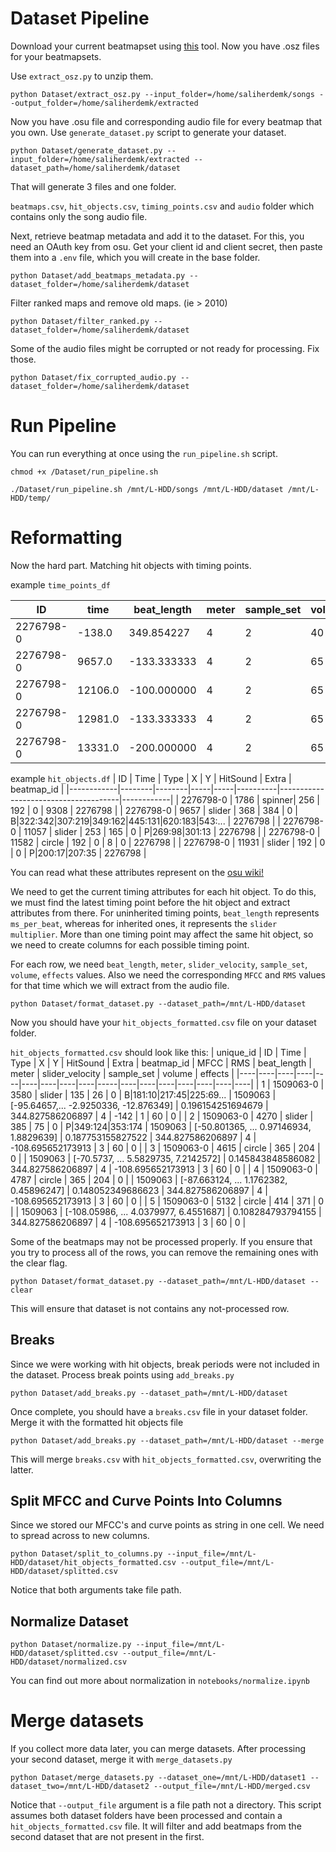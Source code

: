# Dataset Pipeline

Download your current beatmapset using [this](https://github.com/saliherdemk/osu-lazer-backup) tool. Now you have .osz files for your beatmapsets.

Use `extract_osz.py` to unzip them.


```
python Dataset/extract_osz.py --input_folder=/home/saliherdemk/songs --output_folder=/home/saliherdemk/extracted
```

Now you have .osu file and corresponding audio file for every beatmap that you own. Use `generate_dataset.py` script to generate your dataset.


```
python Dataset/generate_dataset.py --input_folder=/home/saliherdemk/extracted --dataset_path=/home/saliherdemk/dataset
```

That will generate 3 files and one folder.

`beatmaps.csv`, `hit_objects.csv`, `timing_points.csv` and `audio` folder which contains only the song audio file.

Next, retrieve beatmap metadata and add it to the dataset. For this, you need an OAuth key from osu. Get your client id and client secret, then paste them into a `.env` file, which you will create in the base folder.

 
```
python Dataset/add_beatmaps_metadata.py --dataset_folder=/home/saliherdemk/dataset
```

Filter ranked maps and remove old maps. (ie > 2010) 
```
python Dataset/filter_ranked.py --dataset_folder=/home/saliherdemk/dataset
```

Some of the audio files might be corrupted or not ready for processing. Fix those.

```
python Dataset/fix_corrupted_audio.py --dataset_folder=/home/saliherdemk/dataset
```

# Run Pipeline
You can run everything at once using the `run_pipeline.sh` script.

```
chmod +x /Dataset/run_pipeline.sh
```

```
./Dataset/run_pipeline.sh /mnt/L-HDD/songs /mnt/L-HDD/dataset /mnt/L-HDD/temp/
```


# Reformatting

Now the hard part. Matching hit objects with timing points. 

example `time_points_df`

| ID         | time   | beat_length | meter        | sample_set | volume | uninherited | effects | beatmap_id |
|------------|--------|-------------|--------------|------------|--------|-------------|---------|------------|
| 2276798-0  | -138.0 | 349.854227  | 4            | 2          | 40     | 1.0         | 0.0     | 2276798    |
| 2276798-0  | 9657.0 | -133.333333 | 4            | 2          | 65     | 0.0         | 0.0     | 2276798    |
| 2276798-0  | 12106.0| -100.000000 | 4            | 2          | 65     | 0.0         | 0.0     | 2276798    |
| 2276798-0  | 12981.0| -133.333333 | 4            | 2          | 65     | 0.0         | 0.0     | 2276798    |
| 2276798-0  | 13331.0| -200.000000 | 4            | 2          | 65     | 0.0         | 0.0     | 2276798    |

example `hit_objects.df`
| ID         | Time   | Type   | X   | Y   | HitSound | Extra                                | beatmap_id |
|------------|--------|--------|-----|-----|----------|--------------------------------------|------------|
| 2276798-0  | 1786   | spinner| 256 | 192 | 0        | 9308                                 | 2276798    |
| 2276798-0  | 9657   | slider | 368 | 384 | 0        | B\|322:342\|307:219\|349:162\|445:131\|620:183\|543:... | 2276798    |
| 2276798-0  | 11057  | slider | 253 | 165 | 0        | P\|269:98\|301:13                       | 2276798    |
| 2276798-0  | 11582  | circle | 192 | 0   | 8        | 0                                    | 2276798    |
| 2276798-0  | 11931  | slider | 192 | 0   | 0        | P\|200:17\|207:35                       | 2276798    |


You can read what these attributes represent on the [osu wiki!](https://osu.ppy.sh/wiki/en/Client/File_formats/osu_%28file_format%29)

We need to get the current timing attributes for each hit object. To do this, we must find the latest timing point before the hit object and extract attributes from there. For uninherited timing points, `beat_length` represents `ms_per_beat`, whereas for inherited ones, it represents the `slider multiplier`. More than one timing point may affect the same hit object, so we need to create columns for each possible timing point.

For each row, we need `beat_length`, `meter`, `slider_velocity`, `sample_set`, `volume`, `effects`
values. Also we need the corresponding `MFCC` and `RMS` values for that time which we will extract from the audio file.

```
python Dataset/format_dataset.py --dataset_path=/mnt/L-HDD/dataset
```

Now you should have your `hit_objects_formatted.csv` file on your dataset folder.

`hit_objects_formatted.csv` should look like this:
| unique_id  | ID | Time | Type   | X | Y | HitSound | Extra | beatmap_id | MFCC | RMS | beat_length | meter | slider_velocity | sample_set | volume | effects |
|----|----|----|----|----|----|----|----|----|-----|----|----|----|----|----|----|----|
| 1          | 1509063-0 | 3580 | slider | 135 | 26  | 0        | B\|181:10\|217:45\|225:69... | 1509063    | [-95.64657,... -2.9250336, -12.876349] | 0.196154251694679   | 344.827586206897     | 4     | -142                 | 1          | 60     | 0       |
| 2          | 1509063-0 | 4270 | slider | 385 | 75  | 0        | P\|349:124\|353:174 | 1509063    | [-50.801365, ... 0.97146934, 1.8829639] | 0.187753155827522   | 344.827586206897     | 4     | -108.695652173913    | 3          | 60     | 0       |
| 3          | 1509063-0 | 4615 | circle | 365 | 204 | 0        |   | 1509063    | [-70.5737, ... 5.5829735, 7.2142572] | 0.145843848586082   | 344.827586206897     | 4     | -108.695652173913    | 3          | 60     | 0       |
| 4          | 1509063-0 | 4787 | circle | 365 | 204 | 0        |   | 1509063    | [-87.663124, ... 1.1762382, 0.45896247] | 0.148052349686623   | 344.827586206897     | 4     | -108.695652173913    | 3          | 60     | 0       |
| 5          | 1509063-0 | 5132 | circle | 414 | 371 | 0        |   | 1509063    | [-108.05986, ... 4.0379977, 6.4551687] | 0.108284793794155   | 344.827586206897     | 4     | -108.695652173913    | 3          | 60     | 0       |


Some of the beatmaps may not be processed properly. If you ensure that you try to process all of the rows, you can remove the remaining ones with the clear flag.


```
python Dataset/format_dataset.py --dataset_path=/mnt/L-HDD/dataset --clear
```
This will ensure that dataset is not contains any not-processed row.


## Breaks

Since we were working with hit objects, break periods were not included in the dataset. Process break points using `add_breaks.py`

```
python Dataset/add_breaks.py --dataset_path=/mnt/L-HDD/dataset
```

Once complete, you should have a `breaks.csv` file in your dataset folder. Merge it with the formatted hit objects file

```
python Dataset/add_breaks.py --dataset_path=/mnt/L-HDD/dataset --merge
```

This will merge `breaks.csv` with `hit_objects_formatted.csv`, overwriting the latter.

## Split MFCC and Curve Points Into Columns
Since we stored our MFCC's and curve points as string in one cell. We need to spread across to new columns.

```
python Dataset/split_to_columns.py --input_file=/mnt/L-HDD/dataset/hit_objects_formatted.csv --output_file=/mnt/L-HDD/dataset/splitted.csv
```

Notice that both arguments take file path.

## Normalize Dataset

```
python Dataset/normalize.py --input_file=/mnt/L-HDD/dataset/splitted.csv --output_file=/mnt/L-HDD/dataset/normalized.csv
```

You can find out more about normalization in `notebooks/normalize.ipynb` 

# Merge datasets

If you collect more data later, you can merge datasets. After processing your second dataset, merge it with `merge_datasets.py`

```
python Dataset/merge_datasets.py --dataset_one=/mnt/L-HDD/dataset1 --dataset_two=/mnt/L-HDD/dataset2 --output_file=/mnt/L-HDD/merged.csv
```

Notice that `--output_file` argument is a file path not a directory. This script assumes both dataset folders have been processed and contain a `hit_objects_formatted.csv` file. It will filter and add beatmaps from the second dataset that are not present in the first.


